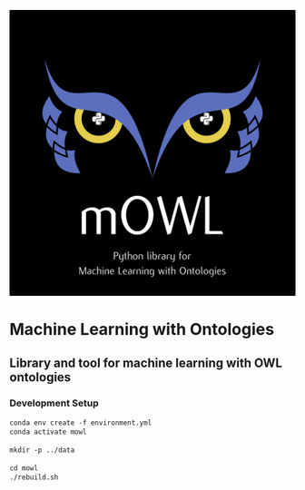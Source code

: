 ![](docs/source/mowl_black_background_colors_2048x2048px.png)

# Machine Learning with Ontologies
## Library and tool for machine learning with OWL ontologies


### Development Setup

```
conda env create -f environment.yml
conda activate mowl

mkdir -p ../data

cd mowl
./rebuild.sh

```
